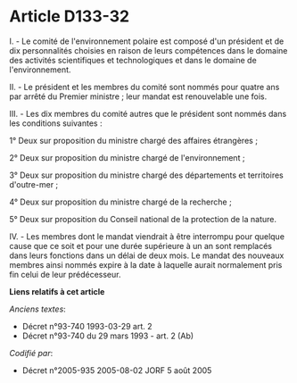 # Article D133-32

I. - Le comité de l'environnement polaire est composé d'un président et de dix personnalités choisies en raison de leurs
compétences dans le domaine des activités scientifiques et technologiques et dans le domaine de l'environnement.

II. - Le président et les membres du comité sont nommés pour quatre ans par arrêté du Premier ministre ; leur mandat est
renouvelable une fois.

III. - Les dix membres du comité autres que le président sont nommés dans les conditions suivantes :

1° Deux sur proposition du ministre chargé des affaires étrangères ;

2° Deux sur proposition du ministre chargé de l'environnement ;

3° Deux sur proposition du ministre chargé des départements et territoires d'outre-mer ;

4° Deux sur proposition du ministre chargé de la recherche ;

5° Deux sur proposition du Conseil national de la protection de la nature.

IV. - Les membres dont le mandat viendrait à être interrompu pour quelque cause que ce soit et pour une durée supérieure à un
an sont remplacés dans leurs fonctions dans un délai de deux mois. Le mandat des nouveaux membres ainsi nommés expire à la
date à laquelle aurait normalement pris fin celui de leur prédécesseur.

**Liens relatifs à cet article**

_Anciens textes_:

  - Décret n°93-740 1993-03-29 art. 2
  - Décret n°93-740 du 29 mars 1993 - art. 2 (Ab)

_Codifié par_:

  - Décret n°2005-935 2005-08-02 JORF 5 août 2005
